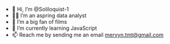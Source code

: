 - 👋 Hi, I’m @Soliloquist-1
- 👩‍💻 I’m an aspring data analyst
- 👀 I’m a big fan of films
- 🌱 I’m currently learning JavaScript
- 📫 Reach me by sending me an email mervyn.tmt@gmail.com

<!---
Soliloquist-1/Soliloquist-1 is a ✨ special ✨ repository because its `README.md` (this file) appears on your GitHub profile.
You can click the Preview link to take a look at your changes.
--->
